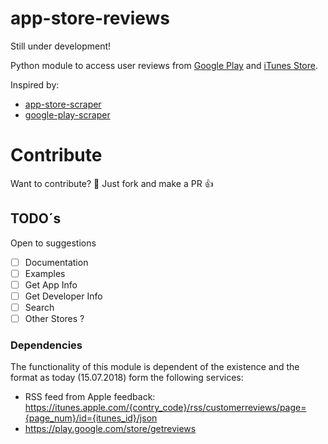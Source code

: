 # app-store-reviews
Still under development!

Python module to access user reviews from [Google Play](https://play.google.com/) 
and [iTunes Store](https://itunes.apple.com).

Inspired by:
 - [app-store-scraper](https://github.com/facundoolano/app-store-scraper)
 - [google-play-scraper ](https://github.com/facundoolano/google-play-scraper)

# Contribute
Want to contribute? :clap: Just fork and make a PR :thumbsup:

## TODO´s

Open to suggestions

- [ ] Documentation
- [ ] Examples
- [ ] Get App Info
- [ ] Get Developer Info
- [ ] Search
- [ ] Other Stores ?
 
### Dependencies
The functionality of this module is dependent of the existence and the 
format as today (15.07.2018) form the following services:

- RSS feed from Apple feedback: https://itunes.apple.com/{contry_code}/rss/customerreviews/page={page_num}/id={itunes_id}/json
- https://play.google.com/store/getreviews